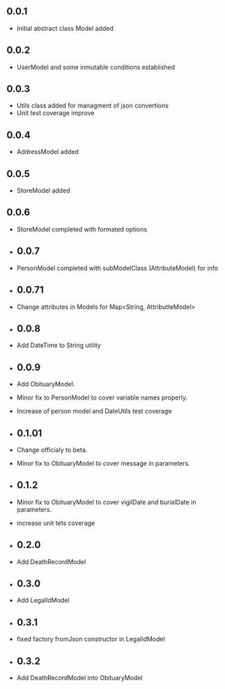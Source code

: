 ## 0.0.1

* Initial abstract class Model added

## 0.0.2

* UserModel and some inmutable conditions established

## 0.0.3

* Utils class added for managment of json convertions
* Unit test coverage improve

## 0.0.4

* AddressModel added

## 0.0.5

* StoreModel added

## 0.0.6

* StoreModel completed with formated options

* ## 0.0.7

* PersonModel completed with subModelClass (AttributeModel) for info

* ## 0.0.71

* Change attributes in Models for Map<String, AttributteModel<dynamic>>

* ## 0.0.8

* Add DateTime to String utility

* ## 0.0.9

* Add ObituaryModel.
* Minor fix to PersonModel to cover variable names properly.
* Increase of person model and DateUtils test coverage

* ## 0.1.01

* Change officialy to beta.
* Minor fix to ObituaryModel to cover message in parameters.

* ## 0.1.2

* Minor fix to ObituaryModel to cover vigilDate and burialDate in parameters.
* increase unit tets coverage

* ## 0.2.0

* Add DeathRecordModel

* ## 0.3.0

* Add LegalIdModel

* ## 0.3.1

* fixed factory fromJson constructor in LegalIdModel

* ## 0.3.2

* Add DeathRecordModel into ObituaryModel